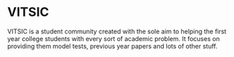 # VITSIC
VITSIC is a student community created with the sole aim to helping the first year college students with every sort of academic problem.
It focuses on providing them model tests, previous year papers and lots of other stuff.
